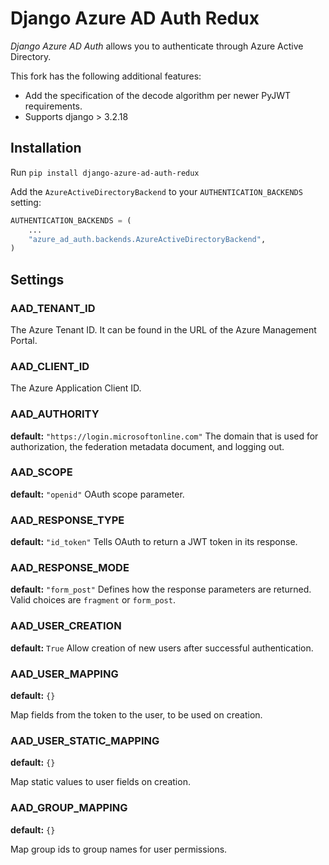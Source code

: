 Django Azure AD Auth Redux
==========================

*Django Azure AD Auth* allows you to authenticate through Azure Active Directory.

  This fork has the following additional features:
  - Add the specification of the decode algorithm per newer PyJWT requirements.
  - Supports django > 3.2.18

Installation
------------

Run `pip install django-azure-ad-auth-redux`

Add the `AzureActiveDirectoryBackend` to your `AUTHENTICATION_BACKENDS` setting:

```python
AUTHENTICATION_BACKENDS = (
    ...
    "azure_ad_auth.backends.AzureActiveDirectoryBackend",
)
```

Settings
--------

### AAD_TENANT_ID

The Azure Tenant ID. It can be found in the URL of the Azure Management Portal.

### AAD_CLIENT_ID

The Azure Application Client ID.

### AAD_AUTHORITY

**default:** `"https://login.microsoftonline.com"`
The domain that is used for authorization, the federation metadata document, and logging out.

### AAD_SCOPE

**default:** `"openid"`
OAuth scope parameter.

### AAD_RESPONSE_TYPE

**default:** `"id_token"`
Tells OAuth to return a JWT token in its response.

### AAD_RESPONSE_MODE

**default:** `"form_post"`
Defines how the response parameters are returned. Valid choices are `fragment` or `form_post`.

### AAD_USER_CREATION

**default:** `True`
Allow creation of new users after successful authentication.

### AAD_USER_MAPPING

**default:** `{}`

Map fields from the token to the user, to be used on creation.

### AAD_USER_STATIC_MAPPING

**default:** `{}`

Map static values to user fields on creation.

### AAD_GROUP_MAPPING

**default:** `{}`

Map group ids to group names for user permissions.

